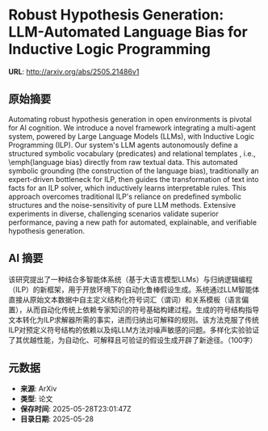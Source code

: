 # Robust Hypothesis Generation: LLM-Automated Language Bias for Inductive Logic Programming

**URL**: http://arxiv.org/abs/2505.21486v1

## 原始摘要

Automating robust hypothesis generation in open environments is pivotal for
AI cognition. We introduce a novel framework integrating a multi-agent system,
powered by Large Language Models (LLMs), with Inductive Logic Programming
(ILP). Our system's LLM agents autonomously define a structured symbolic
vocabulary (predicates) and relational templates , i.e., \emph{language bias}
directly from raw textual data. This automated symbolic grounding (the
construction of the language bias), traditionally an expert-driven bottleneck
for ILP, then guides the transformation of text into facts for an ILP solver,
which inductively learns interpretable rules. This approach overcomes
traditional ILP's reliance on predefined symbolic structures and the
noise-sensitivity of pure LLM methods. Extensive experiments in diverse,
challenging scenarios validate superior performance, paving a new path for
automated, explainable, and verifiable hypothesis generation.


## AI 摘要

该研究提出了一种结合多智能体系统（基于大语言模型LLMs）与归纳逻辑编程（ILP）的新框架，用于开放环境下的自动化鲁棒假设生成。系统通过LLM智能体直接从原始文本数据中自主定义结构化符号词汇（谓词）和关系模板（语言偏置），从而自动化传统上依赖专家知识的符号基础构建过程。生成的符号结构指导文本转化为ILP求解器所需的事实，进而归纳出可解释的规则。该方法克服了传统ILP对预定义符号结构的依赖以及纯LLM方法对噪声敏感的问题。多样化实验验证了其优越性能，为自动化、可解释且可验证的假设生成开辟了新途径。（100字）

## 元数据

- **来源**: ArXiv
- **类型**: 论文
- **保存时间**: 2025-05-28T23:01:47Z
- **目录日期**: 2025-05-28
